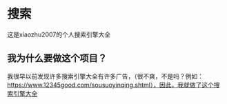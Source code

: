# 搜索

这是xiaozhu2007的个人搜索引擎大全

## 我为什么要做这个项目？

我很早以前发现许多搜索引擎大全有许多广告，（很不爽，不是吗？例如：https://www.12345good.com/sousuoyinqing.shtml），因此，我就做了这个搜索引擎大全

